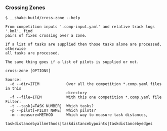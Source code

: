 ### Crossing Zones

    $ __shake-build/cross-zone --help

    From competition inputs '.comp-input.yaml' and relative track logs '.kml', find
    pairs of fixes crossing over a zone.

    If a list of tasks are supplied then those tasks alone are processed, otherwise
    all tasks are processed.

    The same thing goes if a list of pilots is supplied or not.

    cross-zone [OPTIONS]

    Source:
      -d --dir=ITEM            Over all the competition *.comp.yaml files in this
                               directory
      -f --file=ITEM           With this one competition *.comp.yaml file
    Filter:
      -t --task[=TASK NUMBER]  Which tasks?
      -p --pilot[=PILOT NAME]  Which pilots?
      -m --measure=METHOD      Which way to measure task distances,
                               taskdistancebyallmethods|taskdistancebypoints|taskdistancebyedges
